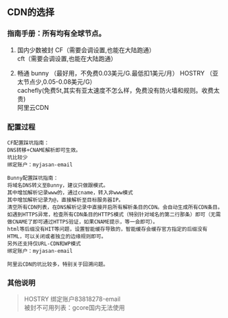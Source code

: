 ## CDN的选择
### 指南手册：所有均有全球节点。

1. 国内少数被封
CF（需要会调设置,也能在大陆跑通）  
cft（需要会调设置,也能在大陆跑通）   

3. 畅通
bunny （最好用，不免费0.03美元/G.最低扣1美元/月）
HOSTRY （亚太节点少,0.05-0.08美元/G）  
cachefly(免费5t,其实有亚太速度不怎么样，免费没有防火墙和规则。收费太贵)  
阿里云CDN

### 配置过程
````
CF配置踩坑指南：
DNS转移+CNAME解析即可生效。
坑比较少  
绑定账户：myjasan-email  

````

````
Bunny配置踩坑指南：  
将域名DNS转义至Bunny，建议只做跟模式。  
其中增加解析记录www的，通过cname，转入非www模式  
其中增加解析记录为@，直接解析至目标服务器IP。  
清空所有CDN列表，在DNS解析记录中直接开启所有解析条目的CDN。会自动生成所有CDN条目。  
如遇到HTTPS异常，检查所有CDN条目的HTTPS模式（特别针对域名的第二行那条）即可（无需做CNAME了即可通过HTTPS验证，如果CNAME提示，等一会即可）。  
html等后缀没有HIT等问题，设置智能缓存导致的，智能缓存会缓存官方指定的后缀没有HTML，可以关闭或者独立的边缘规则即可。  
另外还支持仅URL-CDN和WP模式
绑定账户：myjasan-email 
````

````
阿里云CDN的坑比较多，特别关于回溯问题。
````
### 其他说明
> HOSTRY 绑定账户83818278-email  
> 被封不可用列表：gcore国内无法使用  
